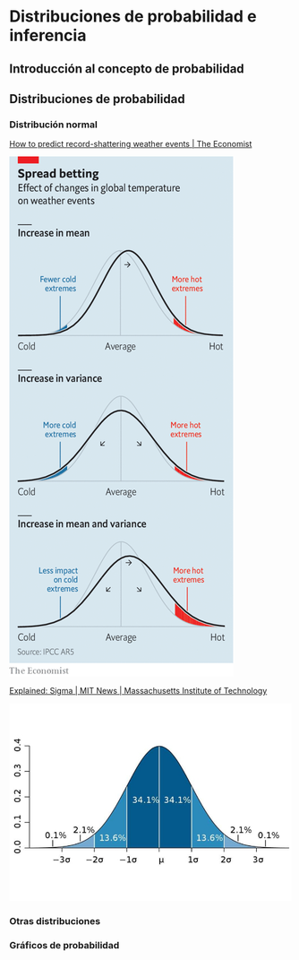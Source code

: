 # Distribuciones de probabilidad e inferencia

## Introducción al concepto de probabilidad

## Distribuciones de probabilidad

### Distribución normal

[How to predict record-shattering weather events | The Economist](https://www.economist.com/science-and-technology/2023/02/08/extreme-weather-events-are-getting-more-frequent)

![media-y-varianza](01-imagenes\media-y-varianza.png)



[Explained: Sigma | MIT News | Massachusetts Institute of Technology](https://news.mit.edu/2012/explained-sigma-0209)

![img](01-imagenes\curva-normal.jpg)

### Otras distribuciones

### Gráficos de probabilidad




